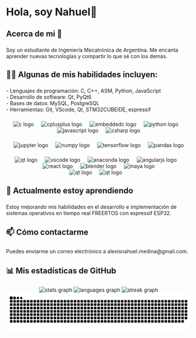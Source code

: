 <h1 align="left">Hola, soy Nahuel👋</h1>

###

<h2 align="left">Acerca de mi 🚀</h2>

###

<p align="left">Soy un estudiante de Ingeniería Mecatrónica de Argentina. Me encanta aprender nuevas tecnologías y compartir lo que sé con los demás.</p>

###

<h2 align="left">👨‍💻 Algunas de mis habilidades incluyen:</h2>

###

<p align="left">- Lenguajes de programación: C, C++, ASM, Python, JavaScript<br>- Desarrollo de software: Qt, PyQt6<br>- Bases de datos: MySQL, PostgreSQL<br>- Herramientas: Git, VScode, Qt, STM32CUBEIDE, espressif</p>

###

<div align="center">
  <img src="https://cdn.jsdelivr.net/gh/devicons/devicon/icons/c/c-original.svg" height="40" alt="c logo"  />
  <img width="12" />
  <img src="https://cdn.jsdelivr.net/gh/devicons/devicon/icons/cplusplus/cplusplus-original.svg" height="40" alt="cplusplus logo"  />
  <img width="12" />
  <img src="https://cdn.jsdelivr.net/gh/devicons/devicon/icons/embeddedc/embeddedc-original.svg" height="40" alt="embeddedc logo"  />
  <img width="12" />
  <img src="https://cdn.jsdelivr.net/gh/devicons/devicon/icons/python/python-original.svg" height="40" alt="python logo"  />
  <img width="12" />
  <img src="https://cdn.jsdelivr.net/gh/devicons/devicon/icons/javascript/javascript-original.svg" height="40" alt="javascript logo"  />
  <img width="12" />
  <img src="https://cdn.jsdelivr.net/gh/devicons/devicon/icons/csharp/csharp-original.svg" height="40" alt="csharp logo"  />
</div>

###

<div align="center">
  <img src="https://cdn.jsdelivr.net/gh/devicons/devicon/icons/jupyter/jupyter-original.svg" height="40" alt="jupyter logo"  />
  <img width="12" />
  <img src="https://cdn.jsdelivr.net/gh/devicons/devicon/icons/numpy/numpy-original.svg" height="40" alt="numpy logo"  />
  <img width="12" />
  <img src="https://cdn.jsdelivr.net/gh/devicons/devicon/icons/tensorflow/tensorflow-original.svg" height="40" alt="tensorflow logo"  />
  <img width="12" />
  <img src="https://cdn.jsdelivr.net/gh/devicons/devicon/icons/pandas/pandas-original.svg" height="40" alt="pandas logo"  />
</div>

###

<div align="center">
  <img src="https://cdn.jsdelivr.net/gh/devicons/devicon/icons/qt/qt-original.svg" height="40" alt="qt logo"  />
  <img width="12" />
  <img src="https://cdn.jsdelivr.net/gh/devicons/devicon/icons/vscode/vscode-original.svg" height="40" alt="vscode logo"  />
  <img width="12" />
  <img src="https://cdn.jsdelivr.net/gh/devicons/devicon/icons/anaconda/anaconda-original.svg" height="40" alt="anaconda logo"  />
  <img width="12" />
  <img src="https://cdn.jsdelivr.net/gh/devicons/devicon/icons/angularjs/angularjs-original.svg" height="40" alt="angularjs logo"  />
  <img width="12" />
  <img src="https://cdn.jsdelivr.net/gh/devicons/devicon/icons/react/react-original.svg" height="40" alt="react logo"  />
  <img width="12" />
  <img src="https://cdn.jsdelivr.net/gh/devicons/devicon/icons/blender/blender-original.svg" height="40" alt="blender logo"  />
  <img width="12" />
  <img src="https://cdn.jsdelivr.net/gh/devicons/devicon/icons/maya/maya-original.svg" height="40" alt="maya logo"  />
</div>

<div align="center">
  <img src="https://encrypted-tbn0.gstatic.com/images?q=tbn:ANd9GcSfo8_pMlKOTxlYGfcEbQznPtynOcn0XlBrOg&s" height="40" alt="qt logo"  />
  <img width="12" />
  <img src="https://voltanode.com/wp-content/uploads/2022/07/Espressif-Logo.png" height="40" alt="qt logo"  />
  <img width="12" />
</div>

###


<h2 align="left">🌱 Actualmente estoy aprendiendo</h2>

###

<p align="left">Estoy mejorando mis habilidades en el desarrollo e implementación de sistemas operativos en tiempo real FREERTOS con espressif ESP32.</p>

###

<h2 align="left">📫 Cómo contactarme</h2>

###

<p align="left">Puedes enviarme un correo electrónico a alexisnahuel.medina@gmail.com.</p>

###

<h2 align="left">📊 Mis estadísticas de GitHub</h2>

###

<div align="center">
  <img src="https://github-readme-stats.vercel.app/api?username=Nahuel023&hide_title=false&hide_rank=false&show_icons=true&include_all_commits=true&count_private=true&disable_animations=false&theme=github_dark&locale=es&hide_border=false&order=1" height="150" alt="stats graph"  />
  <img src="https://github-readme-stats.vercel.app/api/top-langs?username=Nahuel023&locale=es&hide_title=false&layout=compact&card_width=320&langs_count=5&theme=github_dark&hide_border=false&order=2" height="150" alt="languages graph"  />
  <img src="https://streak-stats.demolab.com?user=Nahuel023&locale=es&mode=daily&theme=github_dark&hide_border=false&border_radius=5&order=3" height="150" alt="streak graph"  />
</div>

<div align="center">
  <picture>
    <source
      media="(prefers-color-scheme: dark)"
      srcset="https://raw.githubusercontent.com/platane/snk/output/github-contribution-grid-snake-dark.svg"
    />
    <source
      media="(prefers-color-scheme: light)"
      srcset="https://raw.githubusercontent.com/platane/snk/output/github-contribution-grid-snake.svg"
    />
    <img
      alt="github contribution grid snake animation"
      src="https://raw.githubusercontent.com/platane/snk/output/github-contribution-grid-snake.svg"
    />
  </picture>
</div>
